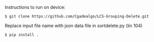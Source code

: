 Instructions to run on device:

    $ git clone https://github.com/Cgadealgo/LCS-Grouping-Delete.git

Replace input file name with json data file in sortdelete.py (lin 104)

    $ pip install .

